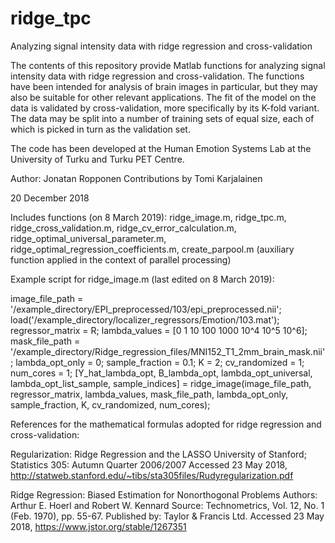 # ridge_tpc
Analyzing signal intensity data with ridge regression and cross-validation

The contents of this repository provide Matlab functions for analyzing signal intensity data with ridge regression and cross-validation. The functions have been intended for analysis of brain images in particular, but they may also be suitable for other relevant applications. The fit of the model on the data is validated by cross-validation, more specifically by its K-fold variant. The data may be split into a number of training sets of equal size, each of which is picked in turn as the validation set. 

The code has been developed at the Human Emotion Systems Lab at the University of Turku and Turku PET Centre.

Author: Jonatan Ropponen
Contributions by Tomi Karjalainen

20 December 2018


Includes functions (on 8 March 2019): ridge_image.m, ridge_tpc.m, ridge_cross_validation.m, ridge_cv_error_calculation.m, ridge_optimal_universal_parameter.m, ridge_optimal_regression_coefficients.m, create_parpool.m (auxiliary function applied in the context of parallel processing)


Example script for ridge_image.m (last edited on 8 March 2019):

image_file_path = '/example_directory/EPI_preprocessed/103/epi_preprocessed.nii';
load('/example_directory/localizer_regressors/Emotion/103.mat');
regressor_matrix = R;
lambda_values = [0 1 10 100 1000 10^4 10^5 10^6];
mask_file_path = '/example_directory/Ridge_regression_files/MNI152_T1_2mm_brain_mask.nii';
lambda_opt_only = 0;
sample_fraction = 0.1;
K = 2;
cv_randomized = 1;
num_cores = 1;
[Y_hat_lambda_opt, B_lambda_opt, lambda_opt_universal, lambda_opt_list_sample, sample_indices] = ridge_image(image_file_path, regressor_matrix, lambda_values, mask_file_path, lambda_opt_only, sample_fraction, K, cv_randomized, num_cores);


References for the mathematical formulas adopted for ridge regression and cross-validation:

Regularization: Ridge Regression and the LASSO
University of Stanford; Statistics 305: Autumn Quarter 2006/2007
Accessed 23 May 2018, <http://statweb.stanford.edu/~tibs/sta305files/Rudyregularization.pdf>

Ridge Regression: Biased Estimation for Nonorthogonal Problems
Authors: Arthur E. Hoerl and Robert W. Kennard
Source: Technometrics, Vol. 12, No. 1 (Feb. 1970), pp. 55-67.
Published by: Taylor & Francis Ltd.
Accessed 23 May 2018, <https://www.jstor.org/stable/1267351>

